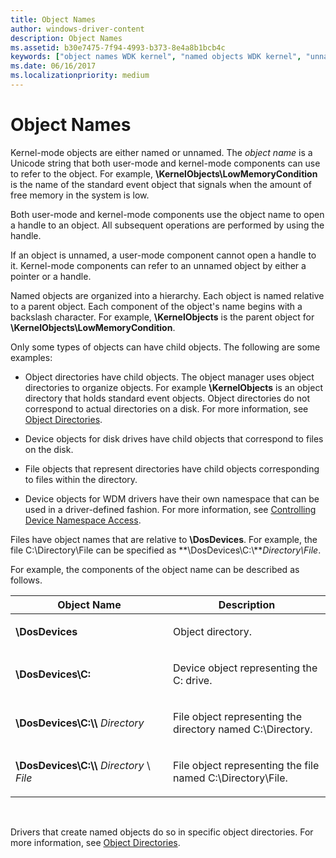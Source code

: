 ```yaml
---
title: Object Names
author: windows-driver-content
description: Object Names
ms.assetid: b30e7475-7f94-4993-b373-8e4a8b1bcb4c
keywords: ["object names WDK kernel", "named objects WDK kernel", "unnamed objects WDK kernel", "object names WDK user-mode", "object handles WDK user-mode", "object handles WDK kernel", "handles WDK user-mode", "handles WDK kernel"]
ms.date: 06/16/2017
ms.localizationpriority: medium
---
```


# Object Names





Kernel-mode objects are either named or unnamed. The *object name* is a Unicode string that both user-mode and kernel-mode components can use to refer to the object. For example, **\\KernelObjects\\LowMemoryCondition** is the name of the standard event object that signals when the amount of free memory in the system is low.

Both user-mode and kernel-mode components use the object name to open a handle to an object. All subsequent operations are performed by using the handle.

If an object is unnamed, a user-mode component cannot open a handle to it. Kernel-mode components can refer to an unnamed object by either a pointer or a handle.

Named objects are organized into a hierarchy. Each object is named relative to a parent object. Each component of the object's name begins with a backslash character. For example, **\\KernelObjects** is the parent object for **\\KernelObjects\\LowMemoryCondition**.

Only some types of objects can have child objects. The following are some examples:

-   Object directories have child objects. The object manager uses object directories to organize objects. For example **\\KernelObjects** is an object directory that holds standard event objects. Object directories do not correspond to actual directories on a disk. For more information, see [Object Directories](object-directories.md).

-   Device objects for disk drives have child objects that correspond to files on the disk.

-   File objects that represent directories have child objects corresponding to files within the directory.

-   Device objects for WDM drivers have their own namespace that can be used in a driver-defined fashion. For more information, see [Controlling Device Namespace Access](controlling-device-namespace-access.md).

Files have object names that are relative to **\\DosDevices**. For example, the file C:\\Directory\\File can be specified as **\\DosDevices\\C:\\***Directory\\File*.

For example, the components of the object name can be described as follows.

<table>
<colgroup>
<col width="50%" />
<col width="50%" />
</colgroup>
<thead>
<tr class="header">
<th>Object Name</th>
<th>Description</th>
</tr>
</thead>
<tbody>
<tr class="odd">
<td><p><strong>\DosDevices</strong></p></td>
<td><p>Object directory.</p></td>
</tr>
<tr class="even">
<td><p><strong>\DosDevices\C:</strong></p></td>
<td><p>Device object representing the C: drive.</p></td>
</tr>
<tr class="odd">
<td><p><strong>\DosDevices\C:\\</strong> <em>Directory</em></p></td>
<td><p>File object representing the directory named C:\Directory.</p></td>
</tr>
<tr class="even">
<td><p><strong>\DosDevices\C:\\</strong> <em>Directory</em> \ <em>File</em></p></td>
<td><p>File object representing the file named C:\Directory\File.</p></td>
</tr>
</tbody>
</table>

 

Drivers that create named objects do so in specific object directories. For more information, see [Object Directories](object-directories.md).

 

 




